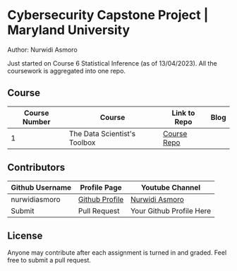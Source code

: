 # Cybersecurity Capstone Project | Maryland University
Author: Nurwidi Asmoro <br />

Just started on Course 6 Statistical Inference (as of 13/04/2023). All the coursework is aggregated into one repo.

## Course 
Course Number | Course | Link to Repo | Blog
--- | --- | --- | ---
1 |  The Data Scientist's Toolbox |  [Course Repo](https://github.com/nurwidiasmoro/cybersecurity-capstone-project)

## Contributors
Github Username | Profile Page | Youtube Channel
--- | --- | ---
nurwidiasmoro | [Github Profile](https://github.com/nurwidiasmoro) | [Nurwidi Asmoro](https://www.youtube.com/channel/UChVTZOclKdzFbGBpoVdpvKg)
Submit |  Pull Request | Your Github Profile Here

## License
Anyone may contribute after each assignment is turned in and graded. Feel free to submit a pull request. 
